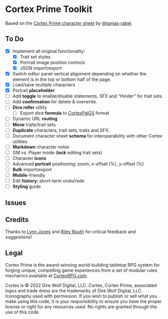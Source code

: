 # Cortex Prime Toolkit

Based on the [Cortex Prime character sheet](https://tamas-rabel.github.io/cortex/sheet.html) by [@tamas-rabel](https://github.com/tamas-rabel/tamas-rabel.github.io).

## To Do

- [x] Implement all original functionality:
  - [x] Trait set styles
  - [x] Portrait image position controls
  - [x] JSON import/export
- [x] Switch editor panel vertical alignment depending on whether the element is in the top or bottom half of the page.
- [x] Load/save multiple characters
- [x] Portrait **placeholder**
- [ ] Add **toggle** to enable/disable statements, SFX and “Hinder” for trait sets.
- [ ] Add **confirmation** for delete & overwrite.
- [ ] **Dice roller** utility
  - [ ] Export dice **formula** to [CortexPalGS](https://github.com/lynn0702/CortexPalGS) format
- [ ] Dynamic URL **routing**
- [ ] **Move** traits/trait sets
- [ ] **Duplicate** characters, trait sets, traits and SFX.
- [ ] Document character sheet **schema** for interoperability with other Cortex utilities
- [ ] **Markdown** character notes
- [ ] GM vs. Player mode (**lock** editing trait sets)
- [ ] Character **icons**
- [ ] Advanced **portrait** positioning: zoom, x-offset (%), y-offset (%)
- [ ] **Bulk** import/export
- [ ] **Mobile**-friendly
- [ ] Edit **history**: short-term undo/redo
- [ ] **Styling** guide

## Issues

## Credits

Thanks to [Lynn Jones](https://github.com/lynn0702) and [Riley Routh](https://www.rileyrouth.com/) for critical feedback and suggestions!

## Legal

Cortex Prime is the award-winning world-building tabletop RPG system for forging unique, compelling game experiences from a set of modular rules mechanics available at [CortexRPG.com](https://www.cortexrpg.com).

Cortex is © 2022 Dire Wolf Digital, LLC. Cortex, Cortex Prime, associated logos and trade dress are the trademarks of Dire Wolf Digital, LLC. Iconography used with permission. If you wish to publish or sell what you make using this code, it is your responsibility to ensure you have the proper license or right for any resources used. No rights are granted through the use of this code.
